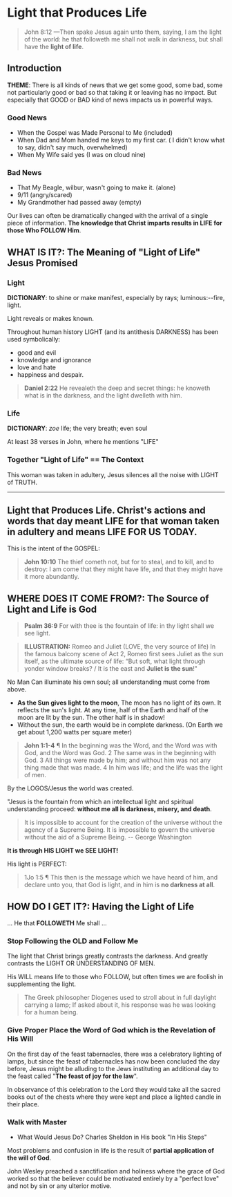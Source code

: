 <!-- 20150510P -->

# Light that Produces Life

> John 8:12 &mdash;Then spake Jesus again unto them, saying, I am the light of the world: he that followeth me shall not walk in darkness, but shall have the **light of life**.

## Introduction

**THEME**: There is all kinds of news that we get some good, some bad, some not particularly good or bad so that taking it or leaving has no impact. But especially that GOOD or BAD kind of news impacts us in powerful ways.

### Good News
- When the Gospel was Made Personal to Me (included)
- When Dad and Mom handed me keys to my first car. ( I didn't know what to say, didn't say much, overwhelmed)
- When My Wife said yes (I was on cloud nine)

### Bad News

- That My Beagle, wilbur, wasn't going to make it. (alone)
- 9/11 (angry/scared)
- My Grandmother had passed away (empty)

Our lives can often be dramatically changed with the arrival of a single piece of information. **The knowledge that Christ imparts results in LIFE for those Who FOLLOW Him**.

## **WHAT IS IT?**:  The Meaning of "Light of Life" Jesus Promised

### Light

**DICTIONARY**: to shine or make manifest, especially by rays; luminous:--fire, light. 

Light reveals or makes known.

Throughout human history LIGHT (and its antithesis DARKNESS) has been used symbolically:
- good and evil
- knowledge and ignorance
- love and hate
- happiness and despair.

> **Daniel 2:22** He revealeth the deep and secret things: he knoweth what is in the darkness, and the light dwelleth with him.

### Life

**DICTIONARY**: *zoe* life; the very breath; even soul

At least 38 verses in John, where he mentions "LIFE"

### Together "Light of Life" == The Context

This woman was taken in adultery, Jesus silences all the noise with LIGHT of TRUTH.

------------------------------------------------
**Light that Produces Life**. Christ's actions and words that day meant LIFE for that woman taken in adultery and means LIFE FOR US TODAY.
------------------------------------------------

This is the intent of the GOSPEL: 

> **John 10:10** The thief cometh not, but for to steal, and to kill, and to destroy: I am come that they might have life, and that they might have it more abundantly.

## **WHERE DOES IT COME FROM?**: The Source of Light and Life is God

> **Psalm 36:9** For with thee is the fountain of life: in thy light shall we see light.

> **ILLUSTRATION:** Romeo and Juliet (LOVE, the very source of life) In the famous balcony scene of Act 2, Romeo first sees Juliet as the sun itself, as the ultimate source of life: “But soft, what light through yonder window breaks? / It is the east and **Juliet is the sun**!" 

No Man Can illuminate his own soul; all understanding must come from above.

- **As the Sun gives light to the moon**, The moon has no light of its own. It reflects the sun's light. At any time, half of the Earth and half of the moon are lit by the sun. The other half is in shadow!
- Without the sun, the earth would be in complete darkness. (On Earth we get about 1,200 watts per square meter)
 
> **John 1:1-4** ¶ In the beginning was the Word, and the Word was with God, and the Word was God. 2 The same was in the beginning with God. 3 All things were made by him; and without him was not any thing made that was made. 4 In him was life; and the life was the light of men.

By the LOGOS/Jesus the world was created.

"Jesus is the fountain from which an intellectual light and spiritual understanding proceed: **without me all is darkness, misery, and death**.

> It is impossible to account for the creation of the universe without the agency of a Supreme Being. It is impossible to govern the universe without the aid of a Supreme Being. -- George Washington

**It is through HIS LIGHT we SEE LIGHT!**

His light is PERFECT:

> 1Jo 1:5 ¶ This then is the message which we have heard of him, and declare unto you, that God is light, and in him is **no darkness at all**.

## **HOW DO I GET IT**?: Having the Light of Life

... He that **FOLLOWETH** Me shall ...

### **Stop** Following the OLD and Follow Me

The light that Christ brings greatly contrasts the darkness. And greatly contrasts the LIGHT OR UNDERSTANDING OF MEN.

His WILL means life to those who FOLLOW, but often times we are foolish in supplementing the light.

> The Greek philosopher Diogenes used to stroll about in full daylight carrying a lamp; If asked about it, his response was he was looking for a human being.

### **Give Proper Place** the Word of God which is the Revelation of His Will

On the first day of the feast tabernacles, there was a celebratory lighting of lamps, but since the feast of tabernacles has now been concluded the day before, Jesus might be alluding to the Jews instituting an additional day to the feast called "**The feast of joy for the law**". 

In observance of this celebration to the Lord they would take all the sacred books out of the chests where they were kept and place a lighted candle in their place.

### Walk with Master

- What Would Jesus Do? Charles Sheldon in His book "In His Steps"

Most problems and confusion in life is the result of **partial application of the will of God**.

John Wesley preached a sanctification and holiness where the grace of God worked so that the believer could be motivated entirely by a "perfect love" and not by sin or any ulterior motive.

